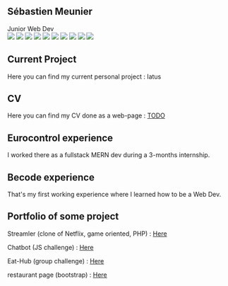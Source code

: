## Sébastien Meunier

Junior Web Dev  
![](https://img.shields.io/badge/Company-Becode-blue)
![](https://img.shields.io/badge/HTML5-passing-green)
![](https://img.shields.io/badge/CSS3-passing-green)
![](https://img.shields.io/badge/JS-passing-green)
![](https://img.shields.io/badge/PHP-passing-green)
![](https://img.shields.io/badge/Bootstrap-passing-green)
![](https://img.shields.io/badge/Node.JS-passing-green)
![](https://img.shields.io/badge/Wordpress-passing-green)
![](https://img.shields.io/badge/React-passing-green)
![](https://img.shields.io/badge/MongoDB-passing-green)

## Current Project

Here you can find my current personal project : Iatus

## CV

Here you can find my CV done as a web-page : [TODO]()

## Eurocontrol experience

I worked there as a fullstack MERN dev during a 3-months internship.

## Becode experience

That's my first working experience where I learned how to be a Web Dev.


## Portfolio of some project

Streamler (clone of Netflix, game oriented, PHP) : [Here](https://github.com/MeunierS/Getflix$)

Chatbot (JS challenge) : [Here](https://github.com/soufianecode/Chatbot)

Eat-Hub (group challenge) : [Here](https://github.com/AlexJS6/Eat-Hub)

restaurant page (bootstrap) : [Here](https://github.com/MeunierS/restaurant-css-framework)

